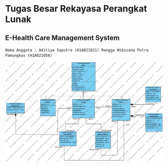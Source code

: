 # Tugas Besar Rekayasa Perangkat Lunak
## E-Health Care Management System
`Nama Anggota : Aditiya Saputra (H1A021011) Rangga Wibisana Putra Pamungkas (H1A021058)`

<img src="Diagrams/Class Diagram1.jpg" alt="Gambar contoh">
